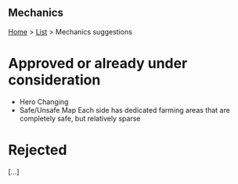 Mechanics
---------

[Home](../../README.md) > [List](list.md) > Mechanics suggestions

# Approved or already under consideration

- Hero Changing
- Safe/Unsafe Map
  Each side has dedicated farming areas that are completely safe, but relatively sparse

# Rejected

[...]
